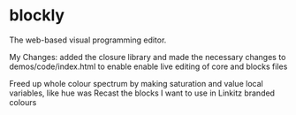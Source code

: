 # blockly
The web-based visual programming editor.

My Changes: added the closure library and made the necessary changes to demos/code/index.html to enable
enable live editing of core and blocks files

Freed up whole colour spectrum by making saturation and value local variables, like hue was
Recast the blocks I want to use in Linkitz branded colours

